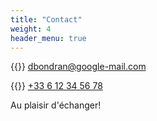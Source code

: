 ```yaml
---
title: "Contact"
weight: 4
header_menu: true
---
```


{{<icon class="fa fa-envelope">}}&nbsp;[dbondran@google-mail.com](mailto:dbondran@google-mail.com)

{{<icon class="fa fa-phone">}}&nbsp;[+33 6 12 34 56 78](tel:+33612345678)

Au plaisir d'échanger!
